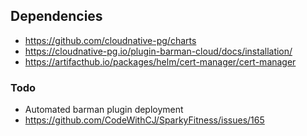 ## Dependencies

- https://github.com/cloudnative-pg/charts
- https://cloudnative-pg.io/plugin-barman-cloud/docs/installation/
- https://artifacthub.io/packages/helm/cert-manager/cert-manager

### Todo

- Automated barman plugin deployment
- https://github.com/CodeWithCJ/SparkyFitness/issues/165
